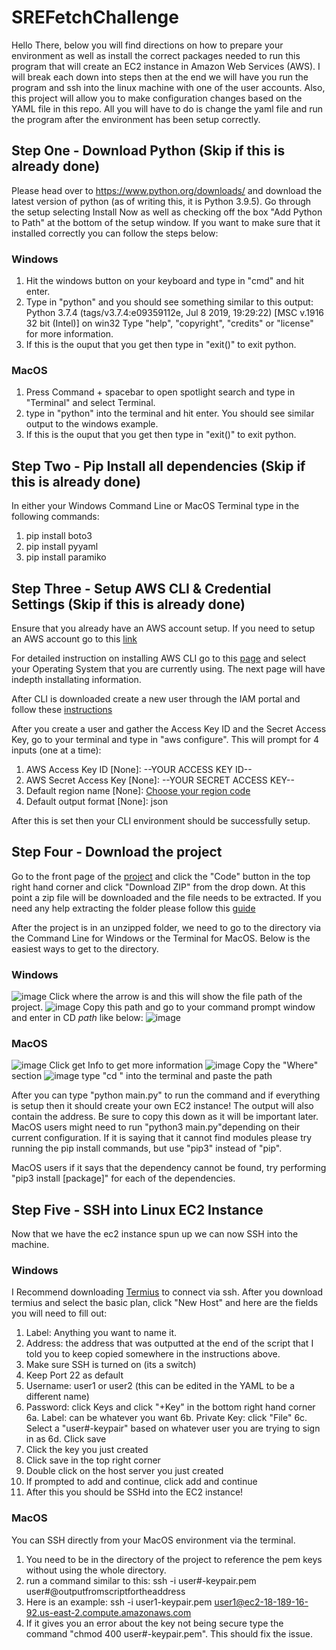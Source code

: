 # SREFetchChallenge
 
 Hello There,
 below you will find directions on how to prepare your environment as well as install the correct packages needed to run this program that will create an EC2 instance in Amazon Web Services (AWS). I will break each down into steps then at the end we will have you run the program and ssh into the linux machine with one of the user accounts. Also, this project will allow you to make configuration changes based on the YAML file in this repo. All you will have to do is change the yaml file and run the program after the environment has been setup correctly.
 
 ## Step One - Download Python (Skip if this is already done)
 
 Please head over to https://www.python.org/downloads/ and download the latest version of python (as of writing this, it is Python 3.9.5). Go through the setup selecting Install Now as well as checking off the box "Add Python to Path" at the bottom of the setup window. If you want to make sure that it installed correctly you can follow the steps below:
 ### Windows
 
 1. Hit the windows button on your keyboard and type in "cmd" and hit enter.
 2. Type in "python" and you should see something similar to this output: Python 3.7.4 (tags/v3.7.4:e09359112e, Jul  8 2019, 19:29:22) [MSC v.1916 32 bit (Intel)] on win32
Type "help", "copyright", "credits" or "license" for more information.
 3. If this is the ouput that you get then type in "exit()" to exit python.

### MacOS

 1. Press Command + spacebar to open spotlight search and type in "Terminal" and select Terminal.
 2. type in "python" into the terminal and hit enter. You should see similar output to the windows example.
 3. If this is the ouput that you get then type in "exit()" to exit python.

## Step Two - Pip Install all dependencies (Skip if this is already done)

In either your Windows Command Line or MacOS Terminal type in the following commands:
 1. pip install boto3
 2. pip install pyyaml
 3. pip install paramiko

## Step Three - Setup AWS CLI & Credential Settings (Skip if this is already done)

Ensure that you already have an AWS account setup. If you need to setup an AWS account go to this [link](https://portal.aws.amazon.com/billing/signup#/start)

For detailed instruction on installing AWS CLI go to this [page](https://docs.aws.amazon.com/cli/latest/userguide/install-cliv2.html) and select your Operating System that you are currently using. The next page will have indepth installating information.

After CLI is downloaded create a new user through the IAM portal and follow these [instructions](https://docs.aws.amazon.com/IAM/latest/UserGuide/id_users_create.html#id_users_create_console)

After you create a user and gather the Access Key ID and the Secret Access Key, go to your terminal and type in "aws configure". This will prompt for 4 inputs (one at a time):
 1. AWS Access Key ID [None]: --YOUR ACCESS KEY ID--
 2. AWS Secret Access Key [None]: --YOUR SECRET ACCESS KEY--
 3. Default region name [None]: [Choose your region code](https://docs.aws.amazon.com/AWSEC2/latest/UserGuide/using-regions-availability-zones.html)
 4. Default output format [None]: json

After this is set then your CLI environment should be successfully setup.

## Step Four - Download the project

Go to the front page of the [project](https://github.com/daceyh123/SREFetchChallenge) and click the "Code" button in the top right hand corner and click "Download ZIP" from the drop down. At this point a zip file will be downloaded and the file needs to be extracted. If you need any help extracting the folder please follow this [guide](https://www.softwaretestinghelp.com/how-to-open-a-zip-file/)

After the project is in an unzipped folder, we need to go to the directory via the Command Line for Windows or the Terminal for MacOS. Below is the easiest ways to get to the directory.

### Windows
![image](https://user-images.githubusercontent.com/36930977/119420588-d4878900-bcca-11eb-96ba-981e36fa1569.png)
Click where the arrow is and this will show the file path of the project.
![image](https://user-images.githubusercontent.com/36930977/119420692-13b5da00-bccb-11eb-9948-82391d6843ab.png)
Copy this path and go to your command prompt window and enter in CD *path* like below:
![image](https://user-images.githubusercontent.com/36930977/119421011-b706ef00-bccb-11eb-9041-5b2255b86e20.png)

### MacOS

![image](https://user-images.githubusercontent.com/36930977/119425755-f0dcf300-bcd5-11eb-834c-85a18ee4a8c9.png)
Click get Info to get more information
![image](https://user-images.githubusercontent.com/36930977/119425836-1bc74700-bcd6-11eb-8391-e66c4fd2074e.png)
Copy the "Where" section
![image](https://user-images.githubusercontent.com/36930977/119425931-444f4100-bcd6-11eb-9917-88fba34b53d4.png)
type "cd " into the terminal and paste the path

After you can type "python main.py" to run the command and if everything is setup then it should create your own EC2 instance! The output will also contain the address. Be sure to copy this down as it will be important later. MacOS users might need to run "python3 main.py"depending on their current configuration. If it is saying that it cannot find modules please try running the pip install commands, but use "pip3" instead of "pip".

MacOS users if it says that the dependency cannot be found, try performing "pip3 install [package]" for each of the dependencies.

## Step Five - SSH into Linux EC2 Instance

Now that we have the ec2 instance spun up we can now SSH into the machine. 

### Windows
I Recommend downloading [Termius](https://termius.com/) to connect via ssh. After you download termius and select the basic plan, click "New Host" and here are the fields you will need to fill out:
 1. Label: Anything you want to name it.
 2. Address: the address that was outputted at the end of the script that I told you to keep copied somewhere in the instructions above.
 3. Make sure SSH is turned on (its a switch)
 4. Keep Port 22 as default
 5. Username: user1 or user2 (this can be edited in the YAML to be a different name)
 6. Password: click Keys and click "+Key" in the bottom right hand corner
   6a. Label: can be whatever you want
   6b. Private Key: click "File"
   6c. Select a "user#-keypair" based on whatever user you are trying to sign in as
   6d. Click save
 7. Click the key you just created
 8. Click save in the top right corner
 9. Double click on the host server you just created
 10. If prompted to add and continue, click add and continue
 11. After this you should be SSHd into the EC2 instance!

### MacOS
You can SSH directly from your MacOS environment via the terminal.
 1. You need to be in the directory of the project to reference the pem keys without using the whole directory.
 2. run a command similar to this: ssh -i user#-keypair.pem user#@outputfromscriptfortheaddress
 3. Here is an example: ssh -i user1-keypair.pem user1@ec2-18-189-16-92.us-east-2.compute.amazonaws.com
 4. If it gives you an error about the key not being secure type the command "chmod 400 user#-keypair.pem". This should fix the issue.

